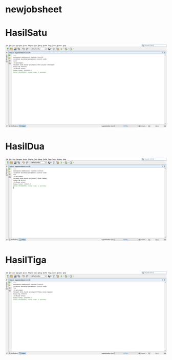 # newjobsheet
# HasilSatu
![AltText](https://github.com/Fatan169/newjobsheet/blob/master/tugas%20tambahan%203.png "Hasil Satu")
# HasilDua
![AltText](https://github.com/Fatan169/newjobsheet/blob/master/tugas%20tambahan.png "Hasil Dua")
# HasilTiga
![AltText](https://github.com/Fatan169/newjobsheet/blob/master/tugas%20tambahn%202.png "Hasil Tiga")
